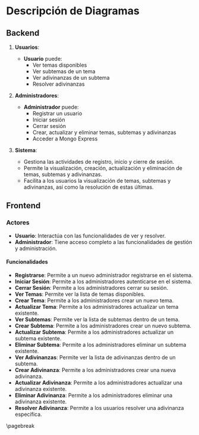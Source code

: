 # Descripción de Diagramas

## Backend
1. **Usuarios**:
   - **Usuario** puede:
     - Ver temas disponibles
     - Ver subtemas de un tema
     - Ver adivinanzas de un subtema
     - Resolver adivinanzas

2. **Administradores**:
   - **Administrador** puede:
     - Registrar un usuario
     - Iniciar sesión
     - Cerrar sesión
     - Crear, actualizar y eliminar temas, subtemas y adivinanzas
     - Acceder a Mongo Express

3. **Sistema**:
   - Gestiona las actividades de registro, inicio y cierre de sesión.
   - Permite la visualización, creación, actualización y eliminación de temas, subtemas y adivinanzas.
   - Facilita a los usuarios la visualización de temas, subtemas y adivinanzas, así como la resolución de estas últimas.

## Frontend

### Actores
- **Usuario**: Interactúa con las funcionalidades de ver y resolver.
- **Administrador**: Tiene acceso completo a las funcionalidades de gestión y administración.

#### Funcionalidades
- **Registrarse**: Permite a un nuevo administrador registrarse en el sistema.
- **Iniciar Sesión**: Permite a los administradores autenticarse en el sistema.
- **Cerrar Sesión**: Permite a los administradores cerrar su sesión.
- **Ver Temas**: Permite ver la lista de temas disponibles.
- **Crear Tema**: Permite a los administradores crear un nuevo tema.
- **Actualizar Tema**: Permite a los administradores actualizar un tema existente.
- **Ver Subtemas**: Permite ver la lista de subtemas dentro de un tema.
- **Crear Subtema**: Permite a los administradores crear un nuevo subtema.
- **Actualizar Subtema**: Permite a los administradores actualizar un subtema existente.
- **Eliminar Subtema**: Permite a los administradores eliminar un subtema existente.
- **Ver Adivinanzas**: Permite ver la lista de adivinanzas dentro de un subtema.
- **Crear Adivinanza**: Permite a los administradores crear una nueva adivinanza.
- **Actualizar Adivinanza**: Permite a los administradores actualizar una adivinanza existente.
- **Eliminar Adivinanza**: Permite a los administradores eliminar una adivinanza existente.
- **Resolver Adivinanza**: Permite a los usuarios resolver una adivinanza específica.

\pagebreak
